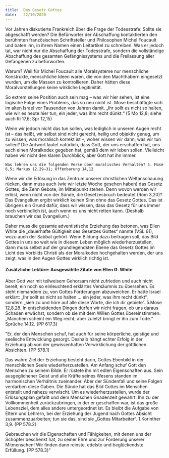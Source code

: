 ```yaml
---
title:  Das Gesetz Gottes
date:   22/10/2020
---
```


Vor Jahren diskutierte Frankreich über die Frage der Todesstrafe: Sollte sie abgeschafft werden? Die Befürworter der Abschaffung kontaktierten den berühmten französischen Schriftsteller und Philosophen Michel Foucault und baten ihn, in ihrem Namen einen Leitartikel zu schreiben. Was er jedoch tat, war nicht nur die Abschaffung der Todesstrafe, sondern die vollständige Abschaffung des gesamten Gefängnissystems und die Freilassung aller Gefangenen zu befürworten.

Warum? Weil für Michel Foucault alle Moralsysteme nur menschliche Konstrukte, menschliche Ideen waren, die von den Machthabern eingesetzt wurden, um die Massen zu kontrollieren. Daher hätten diese Moralvorstellungen keine wirkliche Legitimität.

So extrem seine Position auch sein mag – was wir hier sehen, ist eine logische Folge eines Problems, das so neu nicht ist. Mose beschäftigte sich im alten Israel vor Tausenden von Jahren damit. „Ihr sollt es nicht so halten, wie wir es heute hier tun, ein jeder, was ihm recht dünkt.“ (5 Mo 12,8; siehe auch Ri 17,6; Spr 12,15)

Wenn wir jedoch nicht das tun sollen, was lediglich in unseren Augen recht ist – das heißt, wir selbst sind nicht gerecht, heilig und objektiv genug, um zu wissen, was moralisch korrekt ist –, woher wissen wir dann, was wir tun sollen? Die Antwort lautet natürlich, dass Gott, der uns erschaffen hat, uns auch einen Moralkodex gegeben hat, gemäß dem wir leben sollen. Vielleicht haben wir nicht den klaren Durchblick, aber Gott hat ihn immer.

`Was lehren uns die folgenden Verse über moralisches Verhalten? 5. Mose 6,5; Markus 12,29–31; Offenbarung 14,12`

Wenn wir die Erlösung in das Zentrum unserer christlichen Weltanschauung rücken, dann muss auch (wie wir letzte Woche gesehen haben) das Gesetz Gottes, die Zehn Gebote, im Mittelpunkt stehen. Denn wovon werden wir erlöst, wenn nicht von der Sünde, die Gesetzesbruch bedeutet (Röm 3,20)? Das Evangelium ergibt wirklich keinen Sinn ohne das Gesetz Gottes. Das ist übrigens ein Grund dafür, dass wir wissen, dass das Gesetz für uns immer noch verbindlich ist, auch wenn es uns nicht retten kann. (Deshalb brauchen wir das Evangelium.)

Daher muss die gesamte adventistische Erziehung das betonen, was Ellen White die „dauerhafte Gültigkeit des Gesetzes Gottes“ nannte (VSL 61), wozu auch der Sabbat gehört. Wenn Bildung dazu beitragen soll, das Bild Gottes in uns so weit wie in diesem Leben möglich wiederherzustellen, dann muss selbst auf der grundlegendsten Ebene das Gesetz Gottes im Licht des Vorbilds Christi als der Moralkodex hochgehalten werden, der uns zeigt, was in den Augen Gottes wirklich richtig ist.

#### Zusätzliche Lektüre: Ausgewählte Zitate von Ellen G. White

Aber Gott war mit teilweisem Gehorsam nicht zufrieden und auch nicht bereit, ein noch so einleuchtend erklärtes Versäumnis zu übersehen. Es steht niemandem zu, von Gottes Forderungen abzuweichen. Er hatte Israel erklärt: „Ihr sollt es nicht so halten ... ein jeder, was ihm recht dünkt“, sondern „sieh zu und höre auf alle diese Worte, die ich dir gebiete“. 5.Mose 12,8.28. In entscheidenden Dingen dürfen wir nicht fragen, ob uns daraus Schaden erwächst, sondern ob sie mit dem Willen Gottes übereinstimmen. „Manchem scheint ein Weg recht; aber zuletzt bringt er ihn zum Tode.“ Sprüche 14,12. {PP 617.3}

"Er, der den Menschen schuf, hat auch für seine körperliche, geistige und seelische Entwicklung gesorgt. Deshalb hängt echter Erfolg in der Erziehung ab von der gewissenhaften Verwirklichung der göttlichen Absichten. {PP 578.1}

Das wahre Ziel der Erziehung besteht darin, Gottes Ebenbild in der menschlichen Seele wiederherzustellen. Am Anfang schuf Gott den Menschen zu seinem Bilde. Er rüstete ihn mit edlen Eigenschaften aus. Sein ausgeglichener Geist und alle Kräfte seines Wesens standen im harmonischen Verhältnis zueinander. Aber der Sündenfall und seine Folgen verdarben diese Gaben. Die Sünde hat das Bild Gottes im Menschen entstellt und nahezu verwischt. Um es wiederherzustellen, wurde der Erlösungsplan gefaßt und dem Menschen Gnadenzeit gewährt. Ihn zu der Vollkommenheit zurückzubringen, in der er geschaffen war, ist das große Lebensziel, dem alles andere untergeordnet ist. Es bleibt die Aufgabe von Eltern und Lehrern, bei der Erziehung der Jugend nach Gottes Absicht zusammenzuarbeiten; tun sie das, sind sie „Gottes Mitarbeiter“. 1.Korinther 3,9. {PP 578.2}

Gebrauchen wir die Eigenschaften und Fähigkeiten, mit denen uns der Schöpfer beschenkt hat, zu seiner Ehre und zur Förderung unserer Mitmenschen! Wir finden dann reinste, edelste und beglückendste Erfüllung. {PP 578.3}"